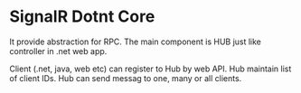 # SignalR Dotnt Core
It provide abstraction for RPC. The main component is HUB just like controller in .net web app.

Client (.net, java, web etc) can register to Hub by web API. Hub maintain list of client IDs. Hub can send messag to one, many or all clients.